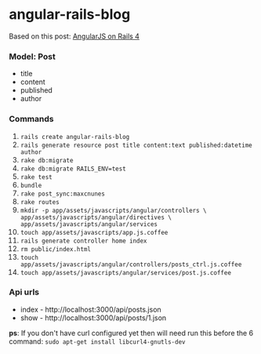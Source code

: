 angular-rails-blog
==================

Based on this post: [AngularJS on Rails 4](http://coderberry.me/blog/2013/04/22/angularjs-on-rails-4-part-1)

### Model: Post
- title
- content
- published
- author

### Commands
1. `rails create angular-rails-blog`
2. `rails generate resource post title content:text published:datetime author`
3. `rake db:migrate`
4. `rake db:migrate RAILS_ENV=test`
5. `rake test`
6. `bundle`
7. `rake post_sync:maxcnunes`
8. `rake routes`
9. `mkdir -p app/assets/javascripts/angular/controllers \
         	 app/assets/javascripts/angular/directives \
         	 app/assets/javascripts/angular/services`
10. `touch app/assets/javascripts/app.js.coffee`
11. `rails generate controller home index`
12. `rm public/index.html`
13. `touch app/assets/javascripts/angular/controllers/posts_ctrl.js.coffee`
14. `touch app/assets/javascripts/angular/services/post.js.coffee`

### Api urls
- index - http://localhost:3000/api/posts.json
- show  - http://localhost:3000/api/posts/1.json


**ps**: If you don't have curl configured yet then will need run this before the 6 command: 
`sudo apt-get install libcurl4-gnutls-dev`